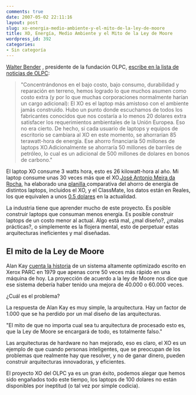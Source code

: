 ```yaml
---
comments: true
date: 2007-05-02 22:11:16
layout: post
slug: xo-energia-medio-ambiente-y-el-mito-de-la-ley-de-moore
title: XO, Energía, Medio Ambiente y el Mito de la Ley de Moore
wordpress_id: 392
categories:
- Sin categoría
---
```


[Walter Bender](http://web.media.mit.edu/~walter/) , presidente de la fundación OLPC, [escribe en la lista de noticias de OLPC](http://mailman.laptop.org/pipermail/community-news/2007-May/000056.html):

> "Concentrándonos en el bajo costo, bajo consumo, durabilidad y reparación en terreno, hemos logrado lo que muchos asumen como costo extra (y por lo que muchas corporaciones normalmente harían un cargo adicional): El XO es el laptop más amistoso con el ambiente jamás construido. Hubo un punto donde escuchamos de todos los fabricantes conocidos que nos costaría a lo menos 20 dolares extra satisfacer los requerimientos ambientales de la Unión Europea. Eso no era cierto. De hecho, si cada usuario de laptops y equipos de escritorio se cambiara al XO en este momento, se ahorrarían 85 terawatt-hora de energía. Ese ahorro financiaría 50 millones de laptops XO.Adicionalmente se ahorraría 50 millones de barriles de petróleo, lo cual es un adicional de 500 millones de dolares en bonos de carbono."

El laptop XO consume 3 watts hora, esto es 26 kilowatt-hora al año. Mi laptop consume unas 30 veces más que el XO.[José Antonio Meira da Rocha](http://olpcitizen.blogspot.com/), ha elaborado una [planilla ](http://spreadsheets.google.com/pub?key=pH0vKjJkMrh1idN9DYPEAeg&output=html&gid=3&single=true&range=a58:h64)comparativa del ahorro de energía de distintos laptops, incluidos el XO, y el ClassMate, los datos están en Reales, los que equivalen a unos [0.5 dolares](http://www.google.com/search?hl=en&lr=&q=1+real+in+usd&btnG=Search) en la actualidad.

La industria tiene que aprender mucho de este proyecto. Es posible construir laptops que consuman menos energía. Es posible construir laptops de un costo menor al actual. Algo está mal, ¿mal diseño?, ¿malas prácticas?, o simplemente es la flojera mental, esto de perpetuar estas arquitecturas ineficientes y mal diseñadas.

## El mito de la Ley de Moore

Alan Kay [cuenta la historia](http://acmqueue.com/modules.php?name=Content&pa=showpage&pid=273&page=3) de un sistema altamente optimizado escrito en Xerox PARC en 1979 que apenas corre 50 veces más rápido en una máquina de hoy. La proyección de acuerdo a la ley de Moore nos dice que ese sistema debería haber tenido una mejora de 40.000 o 60.000 veces.

¿Cuál es el problema?

La respuesta de Alan Kay es muy simple, la arquitectura. Hay un factor de 1.000 que se ha perdido por un mal diseño de las arquitecturas.

"El mito de que no importa cual sea tu arquitectura de procesado esto es, que la Ley de Moore se encargará de todo, es totalmente falso."

Las arquitecturas de hardware no han mejorado, eso es claro, el XO es un ejemplo de que cuando personas inteligentes, que se preocupan de los problemas que realmente hay que resolver, y no de ganar dinero, pueden construir arquitecturas innovadoras, y eficientes.

El proyecto XO del OLPC ya es un gran éxito, podemos alegar que hemos sido engañados todo este tiempo, los laptops de 100 dolares no están disponibles por ineptitud (o tal vez por simple codicia).
